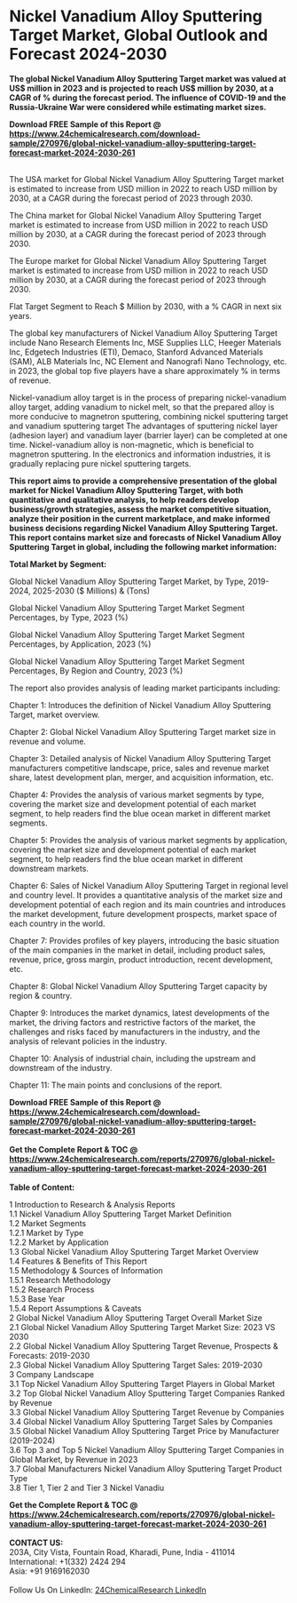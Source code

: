 <h1>Nickel Vanadium Alloy Sputtering Target Market, Global Outlook and Forecast 2024-2030</h1><p><strong>The global Nickel Vanadium Alloy Sputtering Target market was valued at US$ million in 2023 and is projected to reach US$ million by 2030, at a CAGR of % during the forecast period. The influence of COVID-19 and the Russia-Ukraine War were considered while estimating market sizes.</strong></p><p>
</p><p></p><div><b>Download FREE Sample of this Report @ 
            <a href="https://www.24chemicalresearch.com/download-sample/270976/global-nickel-vanadium-alloy-sputtering-target-forecast-market-2024-2030-261">
            https://www.24chemicalresearch.com/download-sample/270976/global-nickel-vanadium-alloy-sputtering-target-forecast-market-2024-2030-261</a></b></div><br><p>
</p><p>The USA market for Global Nickel Vanadium Alloy Sputtering Target market is estimated to increase from USD million in 2022 to reach USD million by 2030, at a CAGR during the forecast period of 2023 through 2030.</p><p>
</p><p>The China market for Global Nickel Vanadium Alloy Sputtering Target market is estimated to increase from USD million in 2022 to reach USD million by 2030, at a CAGR during the forecast period of 2023 through 2030.</p><p>
</p><p>The Europe market for Global Nickel Vanadium Alloy Sputtering Target market is estimated to increase from USD million in 2022 to reach USD million by 2030, at a CAGR during the forecast period of 2023 through 2030.</p><p>
Flat Target Segment to Reach $ Million by 2030, with a % CAGR in next six years.</p><p>
The global key manufacturers of Nickel Vanadium Alloy Sputtering Target include Nano Research Elements Inc, MSE Supplies LLC, Heeger Materials Inc, Edgetech Industries (ETI), Demaco, Stanford Advanced Materials (SAM), ALB Materials Inc, NC Element and Nanografi Nano Technology, etc. in 2023, the global top five players have a share approximately % in terms of revenue.</p><p>
Nickel-vanadium alloy target is in the process of preparing nickel-vanadium alloy target, adding vanadium to nickel melt, so that the prepared alloy is more conducive to magnetron sputtering, combining nickel sputtering target and vanadium sputtering target The advantages of sputtering nickel layer (adhesion layer) and vanadium layer (barrier layer) can be completed at one time. Nickel-vanadium alloy is non-magnetic, which is beneficial to magnetron sputtering. In the electronics and information industries, it is gradually replacing pure nickel sputtering targets.</p><p>
<strong>This report aims to provide a comprehensive presentation of the global market for Nickel Vanadium Alloy Sputtering Target, with both quantitative and qualitative analysis, to help readers develop business/growth strategies, assess the market competitive situation, analyze their position in the current marketplace, and make informed business decisions regarding Nickel Vanadium Alloy Sputtering Target. This report contains market size and forecasts of Nickel Vanadium Alloy Sputtering Target in global, including the following market information:</strong></p><p>
</p><p>
<strong>Total Market by Segment:</strong></p><p>
Global Nickel Vanadium Alloy Sputtering Target Market, by Type, 2019-2024, 2025-2030 ($ Millions) &amp; (Tons)</p><p>
Global Nickel Vanadium Alloy Sputtering Target Market Segment Percentages, by Type, 2023 (%)</p><p>
</p><p>
Global Nickel Vanadium Alloy Sputtering Target Market Segment Percentages, by Application, 2023 (%)</p><p>
</p><p>
Global Nickel Vanadium Alloy Sputtering Target Market Segment Percentages, By Region and Country, 2023 (%)</p><p>
</p><p>
The report also provides analysis of leading market participants including:</p><p>
</p><p>
</p><p>
Chapter 1: Introduces the definition of Nickel Vanadium Alloy Sputtering Target, market overview.</p><p>
Chapter 2: Global Nickel Vanadium Alloy Sputtering Target market size in revenue and volume.</p><p>
Chapter 3: Detailed analysis of Nickel Vanadium Alloy Sputtering Target manufacturers competitive landscape, price, sales and revenue market share, latest development plan, merger, and acquisition information, etc.</p><p>
Chapter 4: Provides the analysis of various market segments by type, covering the market size and development potential of each market segment, to help readers find the blue ocean market in different market segments.</p><p>
Chapter 5: Provides the analysis of various market segments by application, covering the market size and development potential of each market segment, to help readers find the blue ocean market in different downstream markets.</p><p>
Chapter 6: Sales of Nickel Vanadium Alloy Sputtering Target in regional level and country level. It provides a quantitative analysis of the market size and development potential of each region and its main countries and introduces the market development, future development prospects, market space of each country in the world.</p><p>
Chapter 7: Provides profiles of key players, introducing the basic situation of the main companies in the market in detail, including product sales, revenue, price, gross margin, product introduction, recent development, etc.</p><p>
Chapter 8: Global Nickel Vanadium Alloy Sputtering Target capacity by region &amp; country.</p><p>
Chapter 9: Introduces the market dynamics, latest developments of the market, the driving factors and restrictive factors of the market, the challenges and risks faced by manufacturers in the industry, and the analysis of relevant policies in the industry.</p><p>
Chapter 10: Analysis of industrial chain, including the upstream and downstream of the industry.</p><p>
Chapter 11: The main points and conclusions of the report.</p><div><b>Download FREE Sample of this Report @ 
            <a href="https://www.24chemicalresearch.com/download-sample/270976/global-nickel-vanadium-alloy-sputtering-target-forecast-market-2024-2030-261">
            https://www.24chemicalresearch.com/download-sample/270976/global-nickel-vanadium-alloy-sputtering-target-forecast-market-2024-2030-261</a></b></div><br><div><b>Get the Complete Report & TOC @ 
            <a href="https://www.24chemicalresearch.com/reports/270976/global-nickel-vanadium-alloy-sputtering-target-forecast-market-2024-2030-261">
            https://www.24chemicalresearch.com/reports/270976/global-nickel-vanadium-alloy-sputtering-target-forecast-market-2024-2030-261</a></b></div><br>
            <b>Table of Content:</b><p>1 Introduction to Research & Analysis Reports<br />
    1.1 Nickel Vanadium Alloy Sputtering Target Market Definition<br />
    1.2 Market Segments<br />
        1.2.1 Market by Type<br />
        1.2.2 Market by Application<br />
    1.3 Global Nickel Vanadium Alloy Sputtering Target Market Overview<br />
    1.4 Features & Benefits of This Report<br />
    1.5 Methodology & Sources of Information<br />
        1.5.1 Research Methodology<br />
        1.5.2 Research Process<br />
        1.5.3 Base Year<br />
        1.5.4 Report Assumptions & Caveats<br />
2 Global Nickel Vanadium Alloy Sputtering Target Overall Market Size<br />
    2.1 Global Nickel Vanadium Alloy Sputtering Target Market Size: 2023 VS 2030<br />
    2.2 Global Nickel Vanadium Alloy Sputtering Target Revenue, Prospects & Forecasts: 2019-2030<br />
    2.3 Global Nickel Vanadium Alloy Sputtering Target Sales: 2019-2030<br />
3 Company Landscape<br />
    3.1 Top Nickel Vanadium Alloy Sputtering Target Players in Global Market<br />
    3.2 Top Global Nickel Vanadium Alloy Sputtering Target Companies Ranked by Revenue<br />
    3.3 Global Nickel Vanadium Alloy Sputtering Target Revenue by Companies<br />
    3.4 Global Nickel Vanadium Alloy Sputtering Target Sales by Companies<br />
    3.5 Global Nickel Vanadium Alloy Sputtering Target Price by Manufacturer (2019-2024)<br />
    3.6 Top 3 and Top 5 Nickel Vanadium Alloy Sputtering Target Companies in Global Market, by Revenue in 2023<br />
    3.7 Global Manufacturers Nickel Vanadium Alloy Sputtering Target Product Type<br />
    3.8 Tier 1, Tier 2 and Tier 3 Nickel Vanadiu</p><div><b>Get the Complete Report & TOC @ 
            <a href="https://www.24chemicalresearch.com/reports/270976/global-nickel-vanadium-alloy-sputtering-target-forecast-market-2024-2030-261">
            https://www.24chemicalresearch.com/reports/270976/global-nickel-vanadium-alloy-sputtering-target-forecast-market-2024-2030-261</a></b></div><br><b>CONTACT US:</b><br>
            203A, City Vista, Fountain Road, Kharadi, Pune, India - 411014<br>
            International: +1(332) 2424 294<br>
            Asia: +91 9169162030 <br><br>
            Follow Us On LinkedIn: <a href="https://www.linkedin.com/company/24chemicalresearch/">24ChemicalResearch LinkedIn</a>